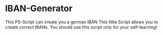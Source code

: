 # IBAN-Generator
This PS-Script can create you a german IBAN  This little Script allows you to create correct IBANs. You should use this script only for your self-learning!
